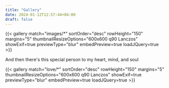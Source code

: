 ```yaml
---
title: "Gallery"
date: 2024-01-12T12:57:44+04:00
draft: false
---
```


{{< gallery match="images/*" sortOrder="desc" rowHeight="150" margins="5" thumbnailResizeOptions="600x600 q90 Lanczos" showExif=true previewType="blur" embedPreview=true loadJQuery=true >}}


And then there's this special person to my heart, mind, and soul
    
{{< gallery match="love/*" sortOrder="desc" rowHeight="150" margins="5" thumbnailResizeOptions="600x600 q90 Lanczos" showExif=true previewType="blur" embedPreview=true loadJQuery=true >}}
